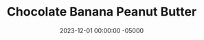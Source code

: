 ---
layout: post
title:  "Chocolate Banana Peanut Butter"
date:   2023-12-01 00:00:00 -05000
categories: 
- Recipes
- Sauces, etc.
permalink: /recipes/choc-pb
image: /assets/Food/Spreads, Sauces, Toppings/Flavored Nut Butters/flavored-pb-cover.jpg
ing: chocpb-ing
facts: chocpb-facts
Prep: 10
Rest: 
Cook: 
Source1: 
Source2: 
Description: I love myself a classic natural nut butter, but sometimes I like to mix it up with various different flavors. It's sweet but sugar free, healthy, and lower in fat, since some of the nuts are replaced with fruit or other ingredients. I've also added a scoop of protein powder to add some more protein, since there is proportionally less nuts than regular nut butter.
Instructions: 
- In a food processor, blend together the nuts until a smooth nut butter is formed. Scrape down the sides every minute or so. This should take about 5-10 minutes<br><br>

- Then, choose your flavor, and blend in the rest of the ingredients with the salt (optional, depending on the saltiness of your nuts), sweetener (liquid monk fruit or stevia), and protein powder (unflavored whey)<br><br>

- Chocolate Banana - use peanuts as your nut, along wiht 1 ripe banana (110 g) and 1/4 cup (20 g) cocoa powder

- For my other flavored nut butters, check out the links below<br><br>
- <p><a href="cran-almond">Cranberry Almond Butter</a></p>
- <p><a href="straw-mint">Strawberry Mint Pistachio Butter</a></p>
---